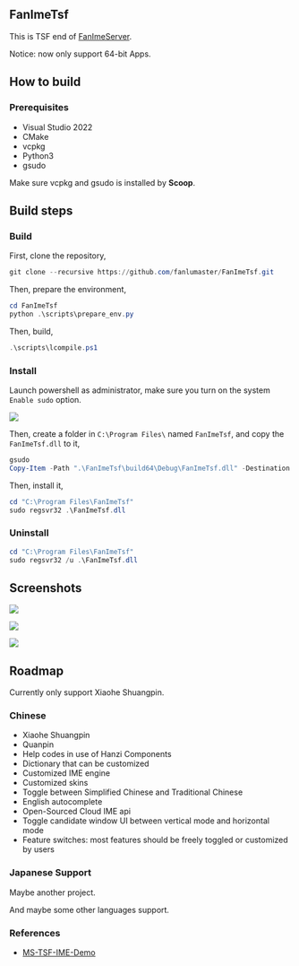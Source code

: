 ## FanImeTsf

This is TSF end of [FanImeServer](https://github.com/fanlumaster/FanImeServer).

Notice: now only support 64-bit Apps.

## How to build

### Prerequisites

- Visual Studio 2022
- CMake
- vcpkg
- Python3
- gsudo

Make sure vcpkg and gsudo is installed by **Scoop**.

## Build steps

### Build

First, clone the repository,

```powershell
git clone --recursive https://github.com/fanlumaster/FanImeTsf.git
```

Then, prepare the environment,

```powershell
cd FanImeTsf
python .\scripts\prepare_env.py
```

Then, build,

```powershell
.\scripts\lcompile.ps1
```

### Install

Launch powershell as administrator, make sure you turn on the system `Enable sudo` option.

![](https://i.postimg.cc/zJCn9Cnn/image.png)

Then, create a folder in `C:\Program Files\` named `FanImeTsf`, and copy the `FanImeTsf.dll` to it,

```powershell
gsudo
Copy-Item -Path ".\FanImeTsf\build64\Debug\FanImeTsf.dll" -Destination "C:\Program Files\FanImeTsf"
```

Then, install it,

```powershell
cd "C:\Program Files\FanImeTsf"
sudo regsvr32 .\FanImeTsf.dll
```

### Uninstall

```powershell
cd "C:\Program Files\FanImeTsf"
sudo regsvr32 /u .\FanImeTsf.dll
```

## Screenshots

![](https://i.postimg.cc/v8Bpx6Gf/image.png)

![](https://i.postimg.cc/ssBgtM5M/image.png)

![](https://i.postimg.cc/ryDqXH0B/image.png)

## Roadmap

Currently only support Xiaohe Shuangpin.

### Chinese

- Xiaohe Shuangpin
- Quanpin
- Help codes in use of Hanzi Components
- Dictionary that can be customized
- Customized IME engine
- Customized skins
- Toggle between Simplified Chinese and Traditional Chinese
- English autocomplete
- Open-Sourced Cloud IME api
- Toggle candidate window UI between vertical mode and horizontal mode
- Feature switches: most features should be freely toggled or customized by users

### Japanese Support

Maybe another project.

And maybe some other languages support.

### References

- [MS-TSF-IME-Demo](https://github.com/microsoft/Windows-classic-samples/tree/main/Samples/IME/cpp/SampleIME)
